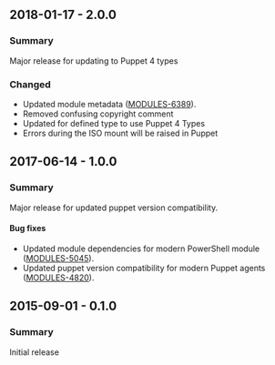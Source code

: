 ## 2018-01-17 - 2.0.0

### Summary

Major release for updating to Puppet 4 types

### Changed

- Updated module metadata ([MODULES-6389](https://tickets.puppetlabs.com/browse/MODULES-6389)).
- Removed confusing copyright comment
- Updated for defined type to use Puppet 4 Types
- Errors during the ISO mount will be raised in Puppet

## 2017-06-14 - 1.0.0

### Summary

Major release for updated puppet version compatibility.

#### Bug fixes

- Updated module dependencies for modern PowerShell module ([MODULES-5045](https://tickets.puppetlabs.com/browse/MODULES-5045)).
- Updated puppet version compatibility for modern Puppet agents ([MODULES-4820](https://tickets.puppetlabs.com/browse/MODULES-4820)).


## 2015-09-01 - 0.1.0

### Summary

Initial release
